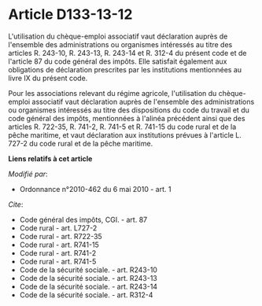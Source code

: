 # Article D133-13-12

L'utilisation du chèque-emploi associatif vaut déclaration auprès de l'ensemble des administrations ou organismes intéressés
au titre des articles R. 243-10, R. 243-13, R. 243-14 et R. 312-4 du présent code et de l'article 87 du code général des
impôts. Elle satisfait également aux obligations de déclaration prescrites par les institutions mentionnées au livre IX du
présent code. 

Pour les associations relevant du régime agricole, l'utilisation du chèque-emploi associatif vaut déclaration auprès de
l'ensemble des administrations ou organismes intéressés au titre des dispositions du code du travail et du code général des
impôts, mentionnées à l'alinéa précédent ainsi que des articles R. 722-35, R. 741-2, R. 741-5 et R. 741-15 du code rural et
de la pêche maritime, et vaut déclaration aux institutions prévues à l'article L. 727-2 du code rural et de la pêche
maritime.

**Liens relatifs à cet article**

_Modifié par_:

  - Ordonnance n°2010-462 du 6 mai 2010 - art. 1

_Cite_:

  - Code général des impôts, CGI. - art. 87
  - Code rural - art. L727-2
  - Code rural - art. R722-35
  - Code rural - art. R741-15
  - Code rural - art. R741-2
  - Code rural - art. R741-5
  - Code de la sécurité sociale. - art. R243-10
  - Code de la sécurité sociale. - art. R243-13
  - Code de la sécurité sociale. - art. R243-14
  - Code de la sécurité sociale. - art. R312-4
